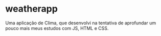 # weatherapp
Uma aplicação de Clima, que desenvolvi na tentativa de aprofundar um pouco mais meus estudos com JS, HTML e CSS.
